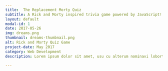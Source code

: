 ```yaml
---
title:  The Replacement Morty Quiz
subtitle: A Rick and Morty inspired trivia game powered by JavaScript!
layout: default
modal-id: 1
date: 2017-05-26
img: dreams.png
thumbnail: dreams-thumbnail.png
alt: Rick and Morty Quiz Game
project-date: May 2017
category: Web Development
description: Lorem ipsum dolor sit amet, usu cu alterum nominavi lobortis. At duo novum diceret. Tantas apeirian vix et, usu sanctus postulant inciderint ut, populo diceret necessitatibus in vim. Cu eum dicam feugiat noluisse.

---
```

